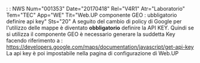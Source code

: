  :  : NWS Num="001353" Date="20170418" Rel="V4R1" Atr="Laboratorio" Tem="TEC" App="WE" Tit="Web.UP componente GEO :  ubbligatorio definire api key" Sts="20"
A seguito del cambio di policy di Google per l'utilizzo delle mappe è diventato <b>obbligatorio</b>
definire la API KEY. Quindi se si utilizza il componente GEO è necessario generare la suddetta Key
facendo riferimento a : 
https://developers.google.com/maps/documentation/javascript/get-api-key 
La api key è poi impostabile nella pagina di configurazione di Web.UP
